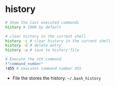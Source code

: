 # history

```sh
# Show the last executed commands
history # 1000 by default

# clear history in the current shell
history -c # clear history in the current shell
history -d # delete entry
history -w # save to history file

# Execute the nth command
!"command_number"
!455 # executes command number 455
```

- File the stores the history: `~/.bash_history`
